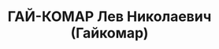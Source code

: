---
title: ГАЙ-КОМАР Лев Николаевич (Гайкомар)
description: 'Род. в 1899, г. Винница.

  Приговор: 23.11.1937 – ВМН'
---